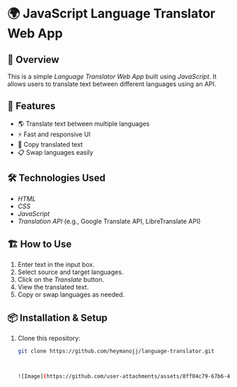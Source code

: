 # 🌍 JavaScript Language Translator Web App

## 🚀 Overview
This is a simple *Language Translator Web App* built using *JavaScript*. It allows users to translate text between different languages using an API.

## 🎯 Features
- 🌎 Translate text between multiple languages  
- ⚡ Fast and responsive UI  
- 🔄 Copy translated text  
- 📋 Swap languages easily  

## 🛠 Technologies Used
- *HTML*  
- *CSS*  
- *JavaScript*  
- *Translation API* (e.g., Google Translate API, LibreTranslate API)

## 🏗 How to Use
1. Enter text in the input box.  
2. Select source and target languages.  
3. Click on the *Translate* button.  
4. View the translated text.  
5. Copy or swap languages as needed.

## 📦 Installation & Setup
1. Clone this repository:  
   ```bash
   git clone https://github.com/heymanojj/language-translator.git



   ![Image](https://github.com/user-attachments/assets/8ff04c79-67b6-4e70-af15-898db67f2120)

